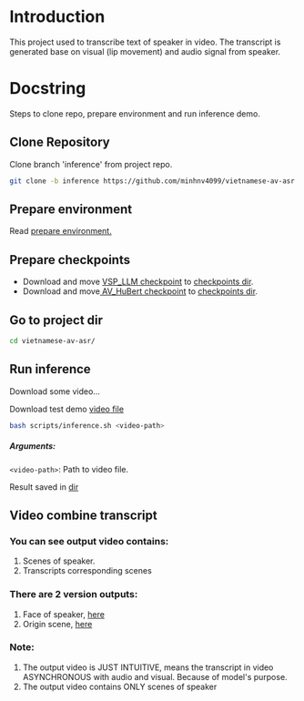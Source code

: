 # Introduction
This project used to transcribe text of speaker in video.
The transcript is generated base on visual (lip movement) and audio signal from speaker.

# Docstring
Steps to clone repo, prepare environment and run inference demo.

## Clone Repository
Clone branch 'inference' from project repo.

```bash
git clone -b inference https://github.com/minhnv4099/vietnamese-av-asr.git
```

## Prepare environment
Read [prepare environment.](scripts/README.md) 

## Prepare checkpoints
- Download and move [VSP_LLM checkpoint](https://drive.google.com/file/d/1cQJ-RRZv9Qbl_4zyjZliQurcr_FwnB18/view?usp=share_link) to [checkpoints dir](src/models/checkpoints/).
- Download and move[ AV_HuBert checkpoint](https://drive.google.com/file/d/167-_DiLutzMZtDcnA69tdlp5KxwMmHxQ/view?usp=share_link) to [checkpoints dir](src/models/checkpoints/).

## Go to project dir
```bash
cd vietnamese-av-asr/
```

## Run inference
Download some video...

Download test demo [video file](https://drive.google.com/file/d/1kCgwpSPPAntC0HSCeCpOsDCQ_UmovijA/view?usp=share_link)
```bash
bash scripts/inference.sh <video-path>
```
##### Arguments:
`<video-path>`: Path to video file.

Result saved in [dir](decode)

## Video combine transcript
### You can see output video contains:
1. Scenes of speaker.
2. Transcripts corresponding scenes


### There are 2 version outputs:
1. Face of speaker, [here](decode/vsr/vi/output)
2. Origin scene, [here](decode/vsr/vi/output)

### Note:
1.  The output video is JUST INTUITIVE,
    means the transcript in video ASYNCHRONOUS with audio and visual. 
    Because of model's purpose.
2. The output video contains ONLY scenes of speaker




